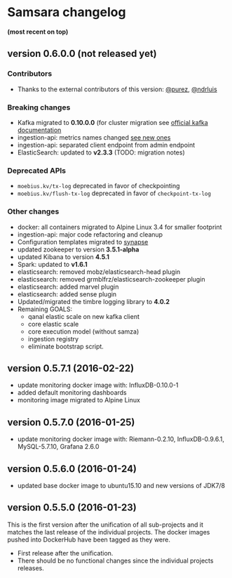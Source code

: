 # Samsara changelog
__(most recent on top)__

## version 0.6.0.0 (not released yet)

### Contributors

  * Thanks to the external contributors of this version: [@purez](https://github.com/puhrez), [@ndrluis](https://github.com/ndrluis)

### Breaking changes

  * Kafka migrated to **0.10.0.0** (for cluster migration see [official kafka documentation](http://kafka.apache.org/documentation.html#upgrade_10)
  * ingestion-api: metrics names changed
    [see new ones](/ingestion-api/README.md)
  * ingestion-api: separated client endpoint from admin endpoint
  * ElasticSearch: updated to **v2.3.3** (TODO: migration notes)

### Deprecated APIs
  * `moebius.kv/tx-log` deprecated in favor of checkpointing
  * `moebius.kv/flush-tx-log` deprecated in favor of `checkpoint-tx-log`

### Other changes

  * docker: all containers migrated to Alpine Linux 3.4 for smaller footprint
  * ingestion-api: major code refactoring and cleanup
  * Configuration templates migrated to
    [synapse](https://github.com/BrunoBonacci/synapse)
  * updated zookeeper to version **3.5.1-alpha**
  * updated Kibana to version **4.5.1**
  * Spark: updated to **v1.6.1**
  * elasticsearch: removed mobz/elasticsearch-head plugin
  * elasticsearch: removed grmblfrz/elasticsearch-zookeeper plugin
  * elasticsearch: added marvel plugin
  * elasticsearch: added sense plugin
  * Updated/migrated the timbre logging library to **4.0.2**
  * Remaining GOALS:
    - qanal elastic scale on new kafka client
    - core elastic scale
    - core execution model (without samza)
    - ingestion registry
    - eliminate bootstrap script.

## version 0.5.7.1 (2016-02-22)

  * update monitoring docker image with: InfluxDB-0.10.0-1
  * added default monitoring dashboards
  * monitoring image migrated to Alpine Linux

## version 0.5.7.0 (2016-01-25)

  * update monitoring docker image with: Riemann-0.2.10,
    InfluxDB-0.9.6.1, MySQL-5.7.10, Grafana 2.6.0

## version 0.5.6.0 (2016-01-24)

  * updated base docker image to ubuntu15.10 and new versions of JDK7/8

## version 0.5.5.0 (2016-01-23)

This is the first version after the unification of all sub-projects
and it matches the last release of the individual projects.  The
docker images pushed into DockerHub have been tagged as they were.

  * First release after the unification.
  * There should be no functional changes since the individual projects releases.
